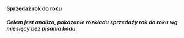 #### Sprzedaż rok do roku
##### Celem jest analiza, pokazanie rozkładu sprzedaży rok do roku wg miesięcy bez pisania kodu.
